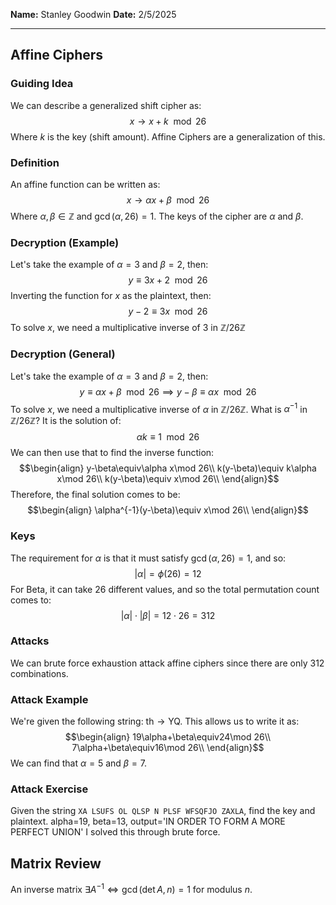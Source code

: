 **Name:** Stanley Goodwin
**Date:** 2/5/2025

---
## Affine Ciphers
### Guiding Idea
We can describe a generalized shift cipher as:
$$x\rightarrow x+k\mod 26$$
Where $k$ is the key (shift amount).
Affine Ciphers are a generalization of this.
### Definition
An affine function can be written as:
$$x\rightarrow\alpha x+\beta\mod 26$$
Where $\alpha,\beta\in\mathbb{Z}$ and $\gcd(\alpha,26)=1$.
The keys of the cipher are $\alpha$ and $\beta$.
### Decryption (Example)
Let's take the example of $\alpha=3$ and $\beta=2$, then:
$$y\equiv 3x+2\mod 26$$
Inverting the function for $x$ as the plaintext, then:
$$y-2\equiv 3x\mod 26$$
To solve $x$, we need a multiplicative inverse of $3$ in $\mathbb{Z}/26\mathbb{Z}$


### Decryption (General)
Let's take the example of $\alpha=3$ and $\beta=2$, then:
$$y\equiv\alpha x+\beta\mod 26\implies y-\beta\equiv\alpha x\mod 26$$
To solve $x$, we need a multiplicative inverse of $\alpha$ in $\mathbb{Z}/26\mathbb{Z}$.
What is $\alpha^{-1}$ in $\mathbb{Z}/26\mathbb{Z}$? It is the solution of:
$$\alpha k\equiv 1\mod26$$
We can then use that to find the inverse function:
$$\begin{align}
y-\beta\equiv\alpha x\mod 26\\
k(y-\beta)\equiv k\alpha x\mod 26\\
k(y-\beta)\equiv x\mod 26\\
\end{align}$$
Therefore, the final solution comes to be:
$$\begin{align}
\alpha^{-1}(y-\beta)\equiv x\mod 26\\
\end{align}$$
### Keys
The requirement for $\alpha$ is that it must satisfy $\gcd(\alpha,26)=1$, and so:
$$|\alpha|=\phi(26)=12$$
For Beta, it can take $26$ different values, and so the total permutation count comes to:
$$|\alpha|\cdot|\beta|=12\cdot26=312$$
### Attacks
We can brute force exhaustion attack affine ciphers since there are only $312$ combinations.
### Attack Example
We're given the following string: $\text{th}\rightarrow\text{YQ}$.
This allows us to write it as:
$$\begin{align}
19\alpha+\beta\equiv24\mod 26\\
7\alpha+\beta\equiv16\mod 26\\
\end{align}$$
We can find that $\alpha=5$ and $\beta=7$.
### Attack Exercise
Given the string `XA LSUFS OL QLSP N PLSF WFSQFJO ZAXLA`, find the key and plaintext.
alpha=19, beta=13, output='IN ORDER TO FORM A MORE PERFECT UNION'
I solved this through brute force.

## Matrix Review
An inverse matrix $\exists A^{-1}\iff\gcd(\det A, n)=1$ for modulus $n$.
